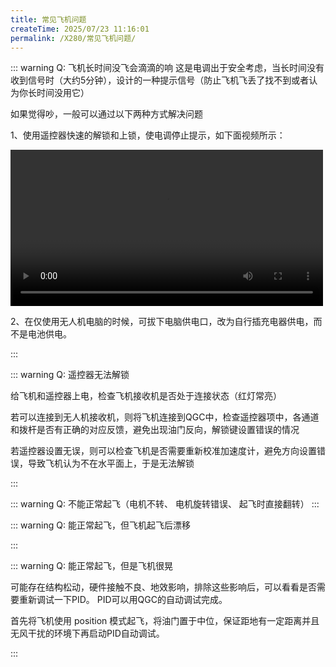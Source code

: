 ```yaml
---
title: 常见飞机问题
createTime: 2025/07/23 11:16:01
permalink: /X280/常见飞机问题/
---
```


::: warning Q: 飞机长时间没飞会滴滴的响
这是电调出于安全考虑，当长时间没有收到信号时（大约5分钟），设计的一种提示信号（防止飞机飞丢了找不到或者认为你长时间没用它）

如果觉得吵，一般可以通过以下两种方式解决问题

1、使用遥控器快速的解锁和上锁，使电调停止提示，如下面视频所示：

<div>
<video width="500" controls>
    <source src="https://file.emnavi.tech/MEDIA_ASSETS/X152b/dididi.mp4" type="video/mp4" />
    您的浏览器不支持 video 标签。
</video>
</div>

2、在仅使用无人机电脑的时候，可拔下电脑供电口，改为自行插充电器供电，而不是电池供电。

:::

::: warning Q: 遥控器无法解锁

给飞机和遥控器上电，检查飞机接收机是否处于连接状态（红灯常亮）

若可以连接到无人机接收机，则将飞机连接到QGC中，检查遥控器项中，各通道和拨杆是否有正确的对应反馈，避免出现油门反向，解锁键设置错误的情况

若遥控器设置无误，则可以检查飞机是否需要重新校准加速度计，避免方向设置错误，导致飞机认为不在水平面上，于是无法解锁

:::

::: warning Q: 不能正常起飞（电机不转、 电机旋转错误、 起飞时直接翻转）
<LinkCard title="需要检查遥控器是否校准、电机设置是否正确" href="/X280/飞机问题排查/使用QGC进行飞行器设置/#测试螺旋桨" > </LinkCard>
:::

::: warning Q: 能正常起飞，但飞机起飞后漂移

<LinkCard title="需要检查遥控器、陀螺仪、加速度计、地平线是否校准" href="/X280/飞机问题排查/使用QGC进行飞行器设置/#进行陀螺仪校准" > </LinkCard>
:::

::: warning Q: 能正常起飞，但是飞机很晃

可能存在结构松动，硬件接触不良、地效影响，排除这些影响后，可以看看是否需要重新调试一下PID。
PID可以用QGC的自动调试完成。

首先将飞机使用 position 模式起飞，将油门置于中位，保证距地有一定距离并且无风干扰的环境下再启动PID自动调试。
<!-- TODO(Derkai): 这里缺一个PID自动调试的教程 -->

:::